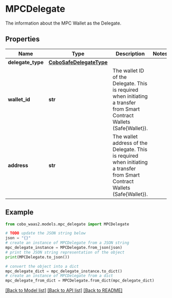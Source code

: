 # MPCDelegate

The information about the MPC Wallet as the Delegate.

## Properties

Name | Type | Description | Notes
------------ | ------------- | ------------- | -------------
**delegate_type** | [**CoboSafeDelegateType**](CoboSafeDelegateType.md) |  | 
**wallet_id** | **str** | The wallet ID of the Delegate. This is required when initiating a transfer from Smart Contract Wallets (Safe{Wallet}). | 
**address** | **str** | The wallet address of the Delegate. This is required when initiating a transfer from Smart Contract Wallets (Safe{Wallet}). | 

## Example

```python
from cobo_waas2.models.mpc_delegate import MPCDelegate

# TODO update the JSON string below
json = "{}"
# create an instance of MPCDelegate from a JSON string
mpc_delegate_instance = MPCDelegate.from_json(json)
# print the JSON string representation of the object
print(MPCDelegate.to_json())

# convert the object into a dict
mpc_delegate_dict = mpc_delegate_instance.to_dict()
# create an instance of MPCDelegate from a dict
mpc_delegate_from_dict = MPCDelegate.from_dict(mpc_delegate_dict)
```
[[Back to Model list]](../README.md#documentation-for-models) [[Back to API list]](../README.md#documentation-for-api-endpoints) [[Back to README]](../README.md)


